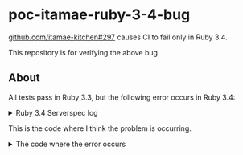 # poc-itamae-ruby-3-4-bug

[github.com/itamae-kitchen#297](https://github.com/itamae-kitchen/itamae/pull/297) causes CI to fail only in Ruby 3.4.

This repository is for verifying the above bug.

## About

All tests pass in Ruby 3.3, but the following error occurs in Ruby 3.4:

<details>

<summary>Ruby 3.4 Serverspec log</summary>

### Ruby 3.4 Serverspec log

```
File "/tmp/file_edit_with_content_change_updates_timestamp"
  mtime
    is expected to be > 2016-05-02T01:23:45+00:00 (FAILED - 1)
```

```
File "/tmp/file_with_content_change_updates_timestamp"
  mtime
    is expected to be > 2016-05-01T01:23:45+00:00 (FAILED - 2)
```

```
Failures:

  1) File "/tmp/file_edit_with_content_change_updates_timestamp" mtime is expected to be > 2016-05-02T01:23:45+00:00
     Failure/Error: its(:mtime) { should be > DateTime.iso8601("2016-05-02T01:23:45Z") }
       expected: > #<DateTime: 2016-05-02T01:23:45+00:00 ((2457511j,5025s,0n),+0s,2299161j)>
            got:   #<DateTime: 1980-01-02T09:00:00+09:00 ((2444241j,0s,0n),+32400s,2299161j)>

     # ./spec/integration/default_spec.rb:287:in 'block (2 levels) in <top (required)>'

  2) File "/tmp/file_with_content_change_updates_timestamp" mtime is expected to be > 2016-05-01T01:23:45+00:00
     Failure/Error: its(:mtime) { should be > DateTime.iso8601("2016-05-01T01:23:45Z") }
       expected: > #<DateTime: 2016-05-01T01:23:45+00:00 ((2457510j,5025s,0n),+0s,2299161j)>
            got:   #<DateTime: 1980-01-02T09:00:00+09:00 ((2444241j,0s,0n),+32400s,2299161j)>

     # ./spec/integration/default_spec.rb:319:in 'block (2 levels) in <top (required)>'

Finished in 3.06 seconds (files took 0.23664 seconds to load)
153 examples, 2 failures, 2 pending

Failed examples:

rspec ./spec/integration/default_spec.rb:287 # File "/tmp/file_edit_with_content_change_updates_timestamp" mtime is expected to be > 2016-05-02T01:23:45+00:00
rspec ./spec/integration/default_spec.rb:319 # File "/tmp/file_with_content_change_updates_timestamp" mtime is expected to be > 2016-05-01T01:23:45+00:00
```

</details>

This is the code where I think the problem is occurring.

<details>

<summary>The code where the error occurs</summary>

https://github.com/itamae-kitchen/itamae/blob/57dfb50d93c836e77911bf3a592be8bd56ec21ba/spec/integration/recipes/default.rb#L458-L465

https://github.com/itamae-kitchen/itamae/blob/57dfb50d93c836e77911bf3a592be8bd56ec21ba/spec/integration/recipes/default.rb#L498-L502

https://github.com/itamae-kitchen/itamae/blob/57dfb50d93c836e77911bf3a592be8bd56ec21ba/spec/integration/default_spec.rb#L275-L277

https://github.com/itamae-kitchen/itamae/blob/57dfb50d93c836e77911bf3a592be8bd56ec21ba/spec/integration/default_spec.rb#L307-L309

</details>
